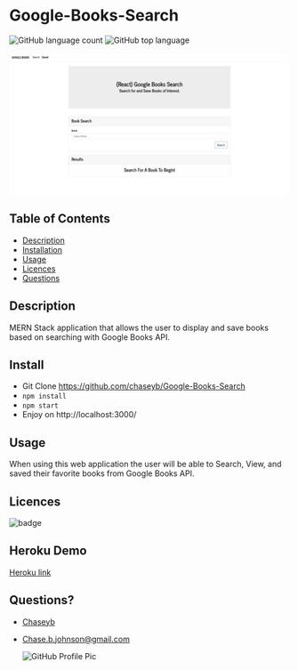 # Google-Books-Search

![GitHub language count](https://img.shields.io/github/languages/count/chaseyb/Google-Books-Search)
![GitHub top language](https://img.shields.io/github/languages/top/chaseyb/Google-Books-Search)

<img src="client/images/ScreenShot.png">

## Table of Contents

- [Description](#description)
- [Installation](#install)
- [Usage](#usage)
- [Licences](#licences)
- [Questions](#questions)

## Description

MERN Stack application that allows the user to display and save books based on searching with Google Books API.

## Install

- Git Clone https://github.com/chaseyb/Google-Books-Search
- `npm install`
- `npm start`
- Enjoy on http://localhost:3000/

## Usage

When using this web application the user will be able to Search, View, and saved their favorite books from Google Books API.

## Licences

![badge](https://img.shields.io/badge/License-Open-blue.svg)

## Heroku Demo

[Heroku link](https://google-books-search-5000.herokuapp.com// "Heroku Link")

## Questions?

- [Chaseyb](https://github.com/Chaseyb)
- <Chase.b.johnson@gmail.com>

  <img src="https://github.com/Chaseyb.png" alt="GitHub Profile Pic" width="150" height="150">

